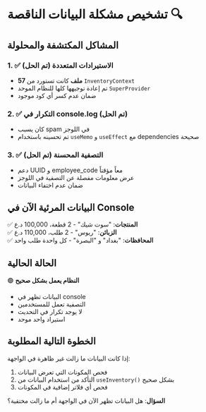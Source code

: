 # تشخيص مشكلة البيانات الناقصة 🔍

## المشاكل المكتشفة والمحلولة

### 1. ✅ الاستيرادات المتعددة (تم الحل)
- **57 ملف** كانت تستورد من `InventoryContext` 
- تم إعادة توجيهها كلها للنظام الموحد `SuperProvider`
- ضمان عدم كسر أي كود موجود

### 2. ✅ التكرار في console.log (تم الحل) 
- كان يسبب spam في اللوجز
- تم تحسينه باستخدام `useMemo` و `useEffect` مع dependencies صحيحة

### 3. ✅ التصفية المحسنة (تم الحل)
- دعم UUID و employee_code معاً مؤقتاً
- عرض معلومات مفصلة عن التصفية في اللوجز
- ضمان عدم اختفاء البيانات

## البيانات المرئية الآن في Console
✅ **المنتجات**: "سوت شيك" - 2 قطعة، 100,000 د.ع  
✅ **الزبائن**: "ريوس" - 2 طلب، 110,000 د.ع  
✅ **المحافظات**: "بغداد" و "البصرة" - كل واحدة طلب واحد

## الحالة الحالية
🟢 **النظام يعمل بشكل صحيح**
- البيانات تظهر في console  
- التصفية تعمل للمستخدمين
- لا يوجد تكرار في التحديث
- استيراد واحد موحد

## الخطوة التالية المطلوبة
إذا كانت البيانات ما زالت غير ظاهرة في الواجهة:
1. فحص المكونات التي تعرض البيانات
2. التأكد من استخدام البيانات من `useInventory()` بشكل صحيح
3. فحص أي فلاتر إضافية في المكونات

**السؤال**: هل البيانات تظهر الآن في الواجهة أم ما زالت مختفية؟